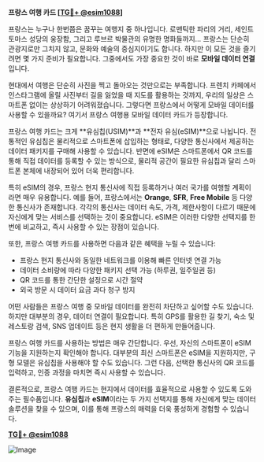 **프랑스 여행 카드 [[TG💪+ @esim1088](https://t.me/s/esim1088)]**

프랑스는 누구나 한번쯤은 꿈꾸는 여행지 중 하나입니다. 로맨틱한 파리의 거리, 세인트 토마스 성당의 웅장함, 그리고 루브르 박물관의 유명한 명화들까지… 프랑스는 단순히 관광지로만 그치지 않고, 문화와 예술의 중심지이기도 합니다. 하지만 이 모든 것을 즐기려면 몇 가지 준비가 필요합니다. 그중에서도 가장 중요한 것이 바로 **모바일 데이터 연결**입니다.

현대에서 여행은 단순히 사진을 찍고 돌아오는 것만으로는 부족합니다. 프렌치 카페에서 인스타그램에 올릴 사진부터 길을 잃었을 때 지도를 활용하는 것까지, 우리의 일상은 스마트폰 없이는 상상하기 어려워졌습니다. 그렇다면 프랑스에서 어떻게 모바일 데이터를 사용할 수 있을까요? 여기서 프랑스 여행용 모바일 데이터 카드가 등장합니다.

프랑스 여행 카드는 크게 **유심칩(USIM)**과 **전자 유심(eSIM)**으로 나뉩니다. 전통적인 유심칩은 물리적으로 스마트폰에 삽입하는 형태로, 다양한 통신사에서 제공하는 데이터 패키지를 구매해 사용할 수 있습니다. 반면에 eSIM은 스마트폰에서 QR 코드를 통해 직접 데이터를 등록할 수 있는 방식으로, 물리적 공간이 필요한 유심칩과 달리 스마트폰 본체에 내장되어 있어 더욱 편리합니다.

특히 eSIM의 경우, 프랑스 현지 통신사에 직접 등록하거나 여러 국가를 여행할 계획이라면 매우 유용합니다. 예를 들어, 프랑스에서는 **Orange**, **SFR**, **Free Mobile** 등 다양한 통신사가 존재합니다. 각각의 통신사는 데이터 속도, 가격, 제한사항이 다르기 때문에 자신에게 맞는 서비스를 선택하는 것이 중요합니다. eSIM은 이러한 다양한 선택지를 한 번에 비교하고, 즉시 사용할 수 있는 장점이 있습니다.

또한, 프랑스 여행 카드를 사용하면 다음과 같은 혜택을 누릴 수 있습니다:
- 프랑스 현지 통신사와 동일한 네트워크를 이용해 빠른 인터넷 연결 가능
- 데이터 소비량에 따라 다양한 패키지 선택 가능 (하루권, 일주일권 등)
- QR 코드를 통한 간단한 설정으로 시간 절약
- 외국 방문 시 데이터 요금 과다 청구 방지

어떤 사람들은 프랑스 여행 중 모바일 데이터를 완전히 차단하고 싶어할 수도 있습니다. 하지만 대부분의 경우, 데이터 연결이 필요합니다. 특히 GPS를 활용한 길 찾기, 숙소 및 레스토랑 검색, SNS 업데이트 등은 현지 생활을 더 편하게 만들어줍니다.

프랑스 여행 카드를 사용하는 방법은 매우 간단합니다. 우선, 자신의 스마트폰이 eSIM 기능을 지원하는지 확인해야 합니다. 대부분의 최신 스마트폰은 eSIM을 지원하지만, 구형 모델은 유심칩을 사용해야 할 수도 있습니다. 그런 다음, 선택한 통신사의 QR 코드를 입력하고, 인증 과정을 마치면 즉시 사용할 수 있습니다.

결론적으로, 프랑스 여행 카드는 현지에서 데이터를 효율적으로 사용할 수 있도록 도와주는 필수품입니다. **유심칩**과 **eSIM**이라는 두 가지 선택지를 통해 자신에게 맞는 데이터 솔루션을 찾을 수 있으며, 이를 통해 프랑스의 매력을 더욱 풍성하게 경험할 수 있습니다.

**[TG💪+ @esim1088](https://t.me/s/esim1088)**

![Image](https://i.postimg.cc/Y0z9fWf4/image.png)